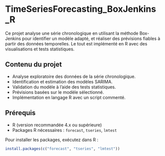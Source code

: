 # TimeSeriesForecasting_BoxJenkins_R
Ce projet analyse une série chronologique en utilisant la méthode Box-Jenkins pour identifier un modèle adapté, et réaliser des prévisions fiables à partir des données temporelles. Le tout est implémenté en R avec des visualisations et tests statistiques.


## Contenu du projet
- Analyse exploratoire des données de la série chronologique.
- Identification et estimation des modèles SARIMA.
- Validation du modèle à l’aide des tests statistiques.
- Prévisions basées sur le modèle sélectionné.
- Implémentation en langage R avec un script commenté.

## Prérequis
- R (version recommandée 4.x ou supérieure)
- Packages R nécessaires : `forecast`, `tseries`, `lmtest`

Pour installer les packages, exécutez dans R :

```r
install.packages(c("forecast", "tseries", "lmtest"))
